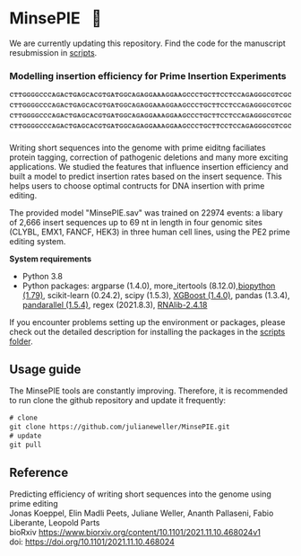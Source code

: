 # MinsePIE  &nbsp; :pie:


We are currently updating this repository. Find the code for the manuscript resubmission in [scripts](https://github.com/julianeweller/MinsePIE/blob/main/scripts/modelling.py).

### Modelling insertion efficiency for Prime Insertion Experiments

![Alt Text](img/minsepie_animation.gif)
</br></br>
Writing short sequences into the genome with prime eiditng  faciliates protein tagging, correction of pathogenic deletions and many more exciting applications. We studied the features that influence insertion efficiency and built a model to predict insertion rates based on the insert sequence. This helps users to choose optimal contructs for DNA insertion with prime editing. 

The provided model "MinsePIE.sav" was trained on 22974 events: a libary of 2,666 insert sequences up to 69 nt in length in four genomic sites (CLYBL, EMX1, FANCF, HEK3) in three human cell lines, using the PE2 prime editing system.

**System requirements**

- Python 3.8
- Python packages: argparse (1.4.0), more_itertools (8.12.0),[biopython (1.79)](https://biopython.org/wiki/Download), scikit-learn (0.24.2), scipy (1.5.3), [XGBoost (1.4.0)](https://xgboost.readthedocs.io/en/latest/install.html), pandas (1.3.4), [pandarallel (1.5.4)](https://github.com/nalepae/pandarallel), regex (2021.8.3), [RNAlib-2.4.18](https://www.tbi.univie.ac.at/RNA/ViennaRNA/doc/html/examples_python.html)


If you encounter problems setting up the environment or packages, please check out the detailed description for installing the packages in the [scripts folder](https://github.com/julianeweller/MinsePIE/tree/main/scripts).

## Usage guide

The MinsePIE tools are constantly improving. Therefore, it is recommended to run clone the github repository and update it frequently:

```
# clone
git clone https://github.com/julianeweller/MinsePIE.git
# update
git pull
```


## Reference

Predicting efficiency of writing short sequences into the genome using prime editing </br>
Jonas Koeppel, Elin Madli Peets, Juliane Weller, Ananth Pallaseni, Fabio Liberante, Leopold Parts </br>
bioRxiv https://www.biorxiv.org/content/10.1101/2021.11.10.468024v1 </br>
doi: https://doi.org/10.1101/2021.11.10.468024
